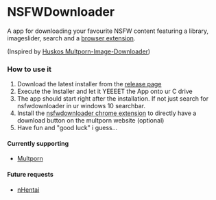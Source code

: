 # NSFWDownloader
A app for downloading your favourite NSFW content featuring a library, imageslider, search and a [browser extension](https://chrome.google.com/webstore/detail/nsfwdownloader/djbhnmoiklcclcibapihpnlhghnnknoi).

(Inspired by [Huskos Multporn-Image-Downloader](https://github.com/Official-Husko))

### How to use it
1. Download the latest installer from the [release page](https://github.com/h110m/NSFWDownloader/releases)
2. Execute the Installer and let it YEEEET the App onto ur C drive
3. The app should start right after the installation. If not just search for nsfwdownloader in ur windows 10 searchbar.
4. Install the [nsfwdownloader chrome extension](https://chrome.google.com/webstore/detail/nsfwdownloader/djbhnmoiklcclcibapihpnlhghnnknoi) to directly have a download button on the multporn website (optional)
5. Have fun and "good luck" i guess...

#### Currently supporting
- [Multporn](https://multporn.net)

#### Future requests
- [nHentai](https://nhentai.net/)
